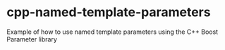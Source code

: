 # cpp-named-template-parameters
Example of how to use named template parameters using the C++ Boost Parameter library
